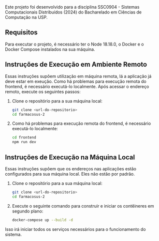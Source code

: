 Este projeto foi desenvolvido para a disciplina SSC0904 - Sistemas Computacionais Distribuídos (2024) do Bacharelado em Ciências de Computação na USP.

## Requisitos

Para executar o projeto, é necessário ter o Node 18.18.0, o Docker e o Docker Compose instalados na sua máquina. 

## Instruções de Execução em Ambiente Remoto

Essas instruções supôem utilização em máquina remota, lá a aplicação já deve estar em exeução. Como há problemas para execução remota do frontend, é necessário executá-lo localmente. Após acessar o endereço remoto, execute os seguintes passos:

1. Clone o repositório para a sua máquina local:
    ```sh
    git clone <url-do-repositorio>
    cd farmacosus-2
    ```

2. Como há problemas para execução remota do frontend, é necessário executá-lo localmente:
    ```sh
    cd frontend
    npm run dev
    ```

## Instruções de Execução na Máquina Local

Essas instruções supôem que os endereços nas aplicações estão configurados para sua máquina local. Eles não estão por padrão.

1. Clone o repositório para a sua máquina local:
    ```sh
    git clone <url-do-repositorio>
    cd farmacosus-2
    ```

2. Execute o seguinte comando para construir e iniciar os contêineres em segundo plano:
    ```sh
    docker-compose up --build -d
    ```

Isso irá iniciar todos os serviços necessários para o funcionamento do sistema.
